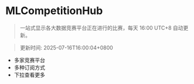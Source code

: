 # MLCompetitionHub

> 一站式显示各大数据竞赛平台正在进行的比赛，每天 16:00 UTC+8 自动更新。
  
> 更新时间: 2025-07-16T16:00:04+0800 

* 多家竞赛平台
* 多种订阅方式
* 下拉查看更多